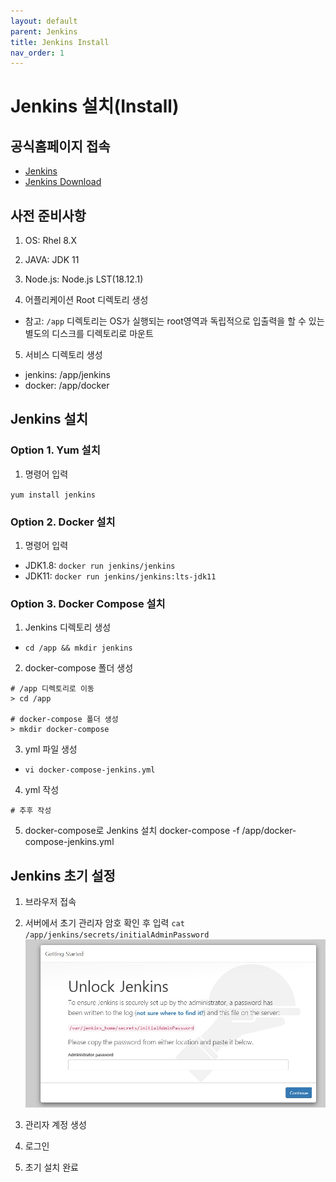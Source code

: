 ```yaml
---
layout: default
parent: Jenkins
title: Jenkins Install
nav_order: 1
---
```


# Jenkins 설치(Install)

## 공식홈페이지 접속

- [Jenkins](https://www.jenkins.io)
- [Jenkins Download](https://www.jenkins.io/download/)


## 사전 준비사항

1. OS: Rhel 8.X

2. JAVA: JDK 11

3. Node.js: Node.js LST(18.12.1)

4. 어플리케이션 Root 디렉토리 생성
- 참고: `/app` 디렉토리는 OS가 실행되는 root영역과 독립적으로 입출력을 할 수 있는 별도의 디스크를 디렉토리로 마운트

5. 서비스 디렉토리 생성
- jenkins: /app/jenkins
- docker: /app/docker


## Jenkins 설치

### Option 1. Yum 설치

1. 명령어 입력

`yum install jenkins`


### Option 2. Docker 설치

1. 명령어 입력
- JDK1.8: `docker run jenkins/jenkins`
- JDK11: `docker run jenkins/jenkins:lts-jdk11`


### Option 3. Docker Compose 설치

1. Jenkins 디렉토리 생성
- `cd /app && mkdir jenkins`


2. docker-compose 폴더 생성
```
# /app 디렉토리로 이동
> cd /app 

# docker-compose 폴더 생성
> mkdir docker-compose
```


3. yml 파일 생성
- `vi docker-compose-jenkins.yml`


4. yml 작성
```
# 추후 작성
```


5. docker-compose로 Jenkins 설치
docker-compose -f /app/docker-compose-jenkins.yml



## Jenkins 초기 설정

1. 브라우저 접속

2. 서버에서 초기 관리자 암호 확인 후 입력
`cat /app/jenkins/secrets/initialAdminPassword`
![install1](../../assets/images/061_jenkins/install1.jpg)


3. 관리자 계정 생성


4. 로그인


5. 초기 설치 완료